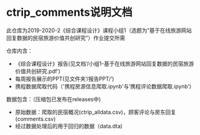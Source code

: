 # ctrip_comments说明文档
此仓库为2019-2020-2《综合课程设计》课程小组1（选题为“基于在线旅游网站回复数据的民宿旅游价值共创研究”）作业提交所需

仓库内含：
- 《综合课程设计》报告(见文档‘/小组1-基于在线旅游网站回复数据的民宿旅游价值共创研究.pdf’)
- 每周报告展示的PPT(见文件夹‘/报告PPT/’)
- 携程数据爬取代码（'携程房源信息爬取.ipynb'与‘携程评论数据爬取.ipynb')

数据包含：（压缩包已发布在releases中)
- 原始数据：爬取的民宿概况(ctrip_alldata.csv)，顾客评论与房东回复(comments.csv)
- 经过数据处理后的用于回归的数据（data.dta)
